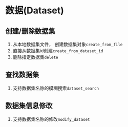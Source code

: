 
# 数据(Dataset)
## 创建/删除数据集
1. 从本地数据集文件， 创建数据集对象`create_from_file`
2. 直接从数据集id创建`create_from_dataset_id`
3. 删除指定数据集`delete`

## 查找数据集
1. 支持数据集名称的模糊搜索`dataset_search`

## 数据集信息修改
1. 支持数据集名称的修改`modify_dataset`